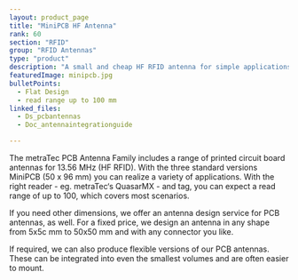 ```yaml
---
layout: product_page
title: "MiniPCB HF Antenna"
rank: 60
section: "RFID"
group: "RFID Antennas"
type: "product"
description: "A small and cheap HF RFID antenna for simple applications."
featuredImage: minipcb.jpg
bulletPoints:
  - Flat Design
  - read range up to 100 mm
linked_files:
  - Ds_pcbantennas
  - Doc_antennaintegrationguide

---
```

The metraTec PCB Antenna Family includes a range of printed circuit board antennas for 13.56 MHz (HF RFID). With the three standard versions MiniPCB (50 x 96 mm) you can realize a variety of applications. With the right reader - eg. metraTec‘s QuasarMX - and tag, you can expect a read range of up to 100, which covers most scenarios.

If you need other dimensions, we offer an antenna design service for PCB antennas, as well. For a fixed price, we design an antenna in any shape from 5x5c mm to 50x50 mm and with any connector you like.

If required, we can also produce flexible versions of our PCB antennas. These can be integrated into even the smallest volumes and are often easier to mount.

